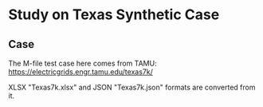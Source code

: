 # Study on Texas Synthetic Case

## Case

The M-file test case here comes from TAMU: <https://electricgrids.engr.tamu.edu/texas7k/>

XLSX "Texas7k.xlsx" and JSON "Texas7k.json" formats are converted from it.
